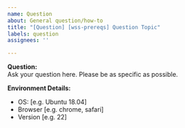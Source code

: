 ```yaml
---
name: Question
about: General question/how-to
title: "[Question] [wss-prereqs] Question Topic"
labels: question
assignees: ''

---
```


**Question:**  
Ask your question here. Please be as specific as possible.

**Environment Details:**
 - OS: [e.g. Ubuntu 18.04]
 - Browser [e.g. chrome, safari]
 - Version [e.g. 22]

